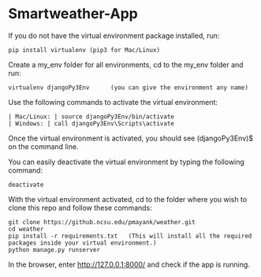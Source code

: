 # Smartweather-App
If you do not have the virtual environment package installed, run:

```
pip install virtualenv (pip3 for Mac/Linux)
```

Create a my_env folder for all environments, cd to the my_env folder and run:
```
virtualenv djangoPy3Env      (you can give the environment any name)
```

Use the following commands to activate the virtual environment:
```
| Mac/Linux: | source djangoPy3Env/bin/activate
| Windows: | call djangoPy3Env\Scripts\activate
```

Once the virtual environment is activated, you should see (djangoPy3Env)$ on the command line.

You can easily deactivate the virtual environment by typing the following command:
```
deactivate
```
With the virtual environment activated, cd to the folder where you wish to clone this repo and follow these commands:

```
git clone https://github.ncsu.edu/pmayank/weather.git
cd weather
pip install -r requirements.txt   (This will install all the required packages inside your virtual environment.)
python manage.py runserver
```
In the browser, enter http://127.0.0.1:8000/ and check if the app is running.
